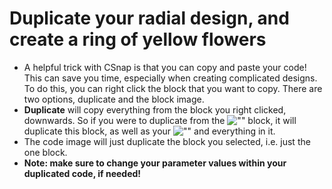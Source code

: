 # Duplicate your radial design, and create a ring of yellow flowers

- A helpful trick with CSnap is that you can copy and paste your code! This can save you time, especially when creating complicated designs. To do this, you can right click the block that you want to copy. There are two options, duplicate and the block image.
- **Duplicate** will copy everything from the block you right clicked, downwards. So if you were to duplicate from the ![""](./img/goTo.png) block, it will duplicate this block, as well as your ![""](./img/repeat.png) and everything in it.
- The code image will just duplicate the block you selected, i.e. just the one block.
- **Note: make sure to change your parameter values within your duplicated code, if needed!**
